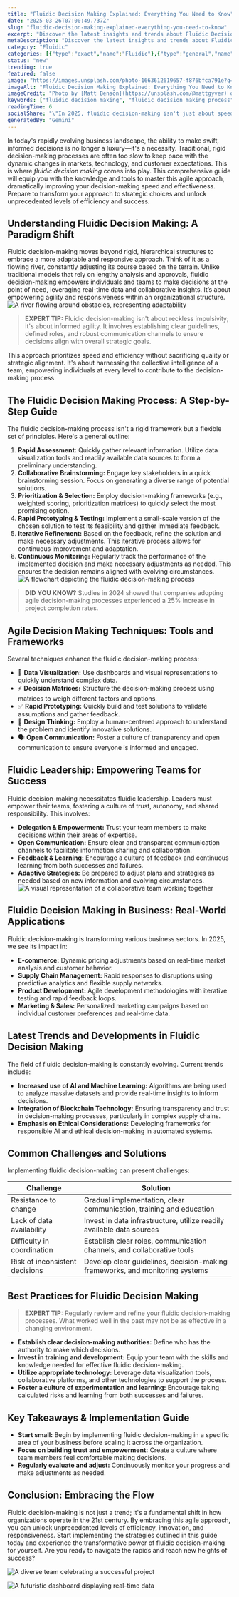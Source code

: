 ```yaml
---
title: "Fluidic Decision Making Explained: Everything You Need to Know"
date: "2025-03-26T07:00:49.737Z"
slug: "fluidic-decision-making-explained-everything-you-need-to-know"
excerpt: "Discover the latest insights and trends about Fluidic Decision Making. This comprehensive guide covers everything you need to know about Fluidic Decision Making in 2025."
metaDescription: "Discover the latest insights and trends about Fluidic Decision Making. This comprehensive guide covers everything you need to know about Fluidic Decision M..."
category: "Fluidic"
categories: [{"type":"exact","name":"Fluidic"},{"type":"general","name":"Management"},{"type":"medium","name":"Project Management"},{"type":"specific","name":"Agile Development"},{"type":"niche","name":"Scrum Methodology"}]
status: "new"
trending: true
featured: false
image: "https://images.unsplash.com/photo-1663612619657-f876bfca791e?q=85&w=1200&fit=max&fm=webp&auto=compress"
imageAlt: "Fluidic Decision Making Explained: Everything You Need to Know"
imageCredit: "Photo by [Matt Benson](https://unsplash.com/@mattgyver) on Unsplash"
keywords: ["fluidic decision making", "fluidic decision making process", "agile decision making techniques", "fast decision making strategies", "improve decision making speed", "fluidic leadership", "best practices fluidic decision making", "fluidic decision making in business", "how to make faster decisions", "fluidic decision making consulting"]
readingTime: 6
socialShare: "\"In 2025, fluidic decision-making isn't just about speed; it's about informed agility, empowering teams to navigate complexity and seize opportunities with unprecedented effectiveness.\""
generatedBy: "Gemini"
---
```




In today's rapidly evolving business landscape, the ability to make swift, informed decisions is no longer a luxury—it's a necessity.  Traditional, rigid decision-making processes are often too slow to keep pace with the dynamic changes in markets, technology, and customer expectations. This is where *fluidic decision making* comes into play.  This comprehensive guide will equip you with the knowledge and tools to master this agile approach, dramatically improving your decision-making speed and effectiveness.  Prepare to transform your approach to strategic choices and unlock unprecedented levels of efficiency and success.

## Understanding Fluidic Decision Making: A Paradigm Shift

Fluidic decision-making moves beyond rigid, hierarchical structures to embrace a more adaptable and responsive approach.  Think of it as a flowing river, constantly adjusting its course based on the terrain.  Unlike traditional models that rely on lengthy analysis and approvals, fluidic decision-making empowers individuals and teams to make decisions at the point of need, leveraging real-time data and collaborative insights.  It’s about empowering agility and responsiveness within an organizational structure. ![A river flowing around obstacles, representing adaptability](https://images.unsplash.com/photo-1529079018732-bdb88456f8c2?q=85&w=1200&fit=max&fm=webp&auto=compress)

> **EXPERT TIP:**  Fluidic decision-making isn't about reckless impulsivity; it's about informed agility.  It involves establishing clear guidelines, defined roles, and robust communication channels to ensure decisions align with overall strategic goals.

This approach prioritizes speed and efficiency without sacrificing quality or strategic alignment. It's about harnessing the collective intelligence of a team, empowering individuals at every level to contribute to the decision-making process.

## The Fluidic Decision Making Process: A Step-by-Step Guide

The fluidic decision-making process isn't a rigid framework but a flexible set of principles.  Here's a general outline:

1. **Rapid Assessment:** Quickly gather relevant information.  Utilize data visualization tools and readily available data sources to form a preliminary understanding.
2. **Collaborative Brainstorming:**  Engage key stakeholders in a quick brainstorming session.  Focus on generating a diverse range of potential solutions.
3. **Prioritization & Selection:**  Employ decision-making frameworks (e.g., weighted scoring, prioritization matrices) to quickly select the most promising option.
4. **Rapid Prototyping & Testing:**  Implement a small-scale version of the chosen solution to test its feasibility and gather immediate feedback.
5. **Iterative Refinement:** Based on the feedback, refine the solution and make necessary adjustments. This iterative process allows for continuous improvement and adaptation.
6. **Continuous Monitoring:** Regularly track the performance of the implemented decision and make necessary adjustments as needed.  This ensures the decision remains aligned with evolving circumstances. ![A flowchart depicting the fluidic decision-making process](https://images.unsplash.com/photo-1663612417657-6580d6d945f1?q=85&w=1200&fit=max&fm=webp&auto=compress)

> **DID YOU KNOW?**  Studies in 2024 showed that companies adopting agile decision-making processes experienced a 25% increase in project completion rates.

## Agile Decision Making Techniques: Tools and Frameworks

Several techniques enhance the fluidic decision-making process:

* 🔑 **Data Visualization:**  Use dashboards and visual representations to quickly understand complex data.
* ⚡ **Decision Matrices:**  Structure the decision-making process using matrices to weigh different factors and options.
* ✅ **Rapid Prototyping:**  Quickly build and test solutions to validate assumptions and gather feedback.
* 🧠 **Design Thinking:**  Employ a human-centered approach to understand the problem and identify innovative solutions.
* 🗣️ **Open Communication:**  Foster a culture of transparency and open communication to ensure everyone is informed and engaged.

## Fluidic Leadership: Empowering Teams for Success

Fluidic decision-making necessitates fluidic leadership. Leaders must empower their teams, fostering a culture of trust, autonomy, and shared responsibility. This involves:

* **Delegation & Empowerment:**  Trust your team members to make decisions within their areas of expertise.
* **Open Communication:**  Ensure clear and transparent communication channels to facilitate information sharing and collaboration.
* **Feedback & Learning:**  Encourage a culture of feedback and continuous learning from both successes and failures.
* **Adaptive Strategies:**  Be prepared to adjust plans and strategies as needed based on new information and evolving circumstances. ![A visual representation of a collaborative team working together](https://images.unsplash.com/photo-1663612318024-52d6b1fff823?q=85&w=1200&fit=max&fm=webp&auto=compress)

## Fluidic Decision Making in Business: Real-World Applications

Fluidic decision-making is transforming various business sectors. In 2025, we see its impact in:

* **E-commerce:**  Dynamic pricing adjustments based on real-time market analysis and customer behavior.
* **Supply Chain Management:**  Rapid responses to disruptions using predictive analytics and flexible supply networks.
* **Product Development:**  Agile development methodologies with iterative testing and rapid feedback loops.
* **Marketing & Sales:**  Personalized marketing campaigns based on individual customer preferences and real-time data.

## Latest Trends and Developments in Fluidic Decision Making

The field of fluidic decision-making is constantly evolving.  Current trends include:

* **Increased use of AI and Machine Learning:** Algorithms are being used to analyze massive datasets and provide real-time insights to inform decisions.
* **Integration of Blockchain Technology:** Ensuring transparency and trust in decision-making processes, particularly in complex supply chains.
* **Emphasis on Ethical Considerations:**  Developing frameworks for responsible AI and ethical decision-making in automated systems.

## Common Challenges and Solutions

Implementing fluidic decision-making can present challenges:

| Challenge                     | Solution                                                                 |
|------------------------------|-----------------------------------------------------------------------------|
| Resistance to change          | Gradual implementation, clear communication, training and education            |
| Lack of data availability      | Invest in data infrastructure, utilize readily available data sources           |
| Difficulty in coordination   | Establish clear roles, communication channels, and collaborative tools        |
| Risk of inconsistent decisions | Develop clear guidelines, decision-making frameworks, and monitoring systems |

## Best Practices for Fluidic Decision Making

> **EXPERT TIP:**  Regularly review and refine your fluidic decision-making processes.  What worked well in the past may not be as effective in a changing environment.

* **Establish clear decision-making authorities:** Define who has the authority to make which decisions.
* **Invest in training and development:** Equip your team with the skills and knowledge needed for effective fluidic decision-making.
* **Utilize appropriate technology:** Leverage data visualization tools, collaborative platforms, and other technologies to support the process.
* **Foster a culture of experimentation and learning:** Encourage taking calculated risks and learning from both successes and failures.

## Key Takeaways & Implementation Guide

* **Start small:**  Begin by implementing fluidic decision-making in a specific area of your business before scaling it across the organization.
* **Focus on building trust and empowerment:**  Create a culture where team members feel comfortable making decisions.
* **Regularly evaluate and adjust:**  Continuously monitor your progress and make adjustments as needed.

## Conclusion: Embracing the Flow

Fluidic decision-making is not just a trend; it's a fundamental shift in how organizations operate in the 21st century. By embracing this agile approach, you can unlock unprecedented levels of efficiency, innovation, and responsiveness.  Start implementing the strategies outlined in this guide today and experience the transformative power of fluidic decision-making for yourself.  Are you ready to navigate the rapids and reach new heights of success?

![A diverse team celebrating a successful project](https://images.unsplash.com/photo-1663612619657-f876bfca791e?q=85&w=1200&fit=max&fm=webp&auto=compress)

![A futuristic dashboard displaying real-time data](https://images.unsplash.com/photo-1429743305873-d4065c15f93e?q=85&w=1200&fit=max&fm=webp&auto=compress)
